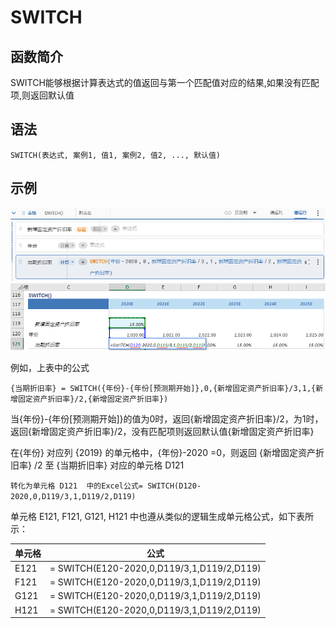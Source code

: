 # SWITCH

## 函数简介

SWITCH能够根据计算表达式的值返回与第一个匹配值对应的结果,如果没有匹配项,则返回默认值

## 语法

`SWITCH(表达式, 案例1, 值1, 案例2, 值2, ..., 默认值)`

## 示例

![image](./pic1.png)
![image](./pic2.png)

例如，上表中的公式

`{当期折旧率} = SWITCH({年份}-{年份[预测期开始]},0,{新增固定资产折旧率}/3,1,{新增固定资产折旧率}/2,{新增固定资产折旧率})`

当{年份}-{年份[预测期开始]}的值为0时，返回{新增固定资产折旧率}/2，为1时，返回{新增固定资产折旧率}/2，没有匹配项则返回默认值{新增固定资产折旧率}

在{年份} 对应列 {2019} 的单元格中，{年份}-2020 =0，则返回 {新增固定资产折旧率} /2 至 {当期折旧率} 对应的单元格 D121 

`转化为单元格 D121  中的Excel公式= SWITCH(D120-2020,0,D119/3,1,D119/2,D119)`

单元格 E121, F121, G121, H121 中也遵从类似的逻辑生成单元格公式，如下表所示：

| 单元格 | 公式               |
| ------ | ------------------ |
| E121     | = SWITCH(E120-2020,0,D119/3,1,D119/2,D119) |
| F121     | = SWITCH(E120-2020,0,D119/3,1,D119/2,D119) |
| G121     | = SWITCH(E120-2020,0,D119/3,1,D119/2,D119) |
| H121     | = SWITCH(E120-2020,0,D119/3,1,D119/2,D119) |